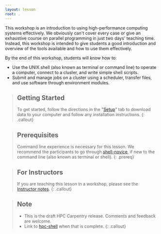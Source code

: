 ```yaml
---
layout: lesson
root: .
---
```


This workshop is an introduction to using high-performance computing systems effectively. We
obviously can't cover every case or give an exhaustive course on parallel programming in just two
days' teaching time. Instead, this workshop is intended to give students a good introduction and
overview of the tools available and how to use them effectively.

By the end of this workshop, students will know how to:

* Use the UNIX shell (also known as terminal or command line) to operate a computer, connect to a cluster, and write simple shell
  scripts.
* Submit and manage jobs on a cluster using a scheduler, transfer files, and use software through
  environment modules.

> ## Getting Started
>
> To get started, follow the directions in the "[Setup](https://hpc-carpentry.github.io/hpc-intro/setup.html)" tab to 
> download data to your computer and follow any installation instructions.
{: .callout}

> ## Prerequisites
>
> Command line experience is necessary for this lesson. We recommend the participants to go through
> [shell-novice](https://swcarpentry.github.io/shell-novice/), if new to the command line (also known as terminal or shell).
{: .prereq}

> ## For Instructors
>
> If you are teaching this lesson in a workshop, please see the 
> [Instructor notes](guide/).
{: .callout}

> ## Note
> 
> - This is the draft HPC Carpentry release. Comments and feedback are welcome.
> - Link to [hpc-shell](https://hpc-carpentry.github.io/hpc-shell/) when that is complete.
{: .callout}

